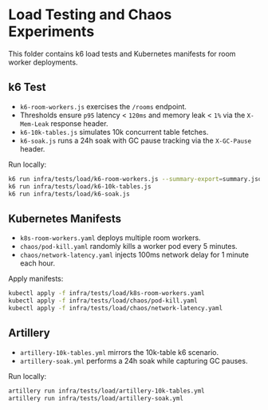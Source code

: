 # Load Testing and Chaos Experiments

This folder contains k6 load tests and Kubernetes manifests for room worker deployments.

## k6 Test
- `k6-room-workers.js` exercises the `/rooms` endpoint.
- Thresholds ensure `p95` latency < `120ms` and memory leak < `1%` via the `X-Mem-Leak` response header.
- `k6-10k-tables.js` simulates 10k concurrent table fetches.
- `k6-soak.js` runs a 24h soak with GC pause tracking via the `X-GC-Pause` header.

Run locally:
```bash
k6 run infra/tests/load/k6-room-workers.js --summary-export=summary.json
k6 run infra/tests/load/k6-10k-tables.js
k6 run infra/tests/load/k6-soak.js
```

## Kubernetes Manifests
- `k8s-room-workers.yaml` deploys multiple room workers.
- `chaos/pod-kill.yaml` randomly kills a worker pod every 5 minutes.
- `chaos/network-latency.yaml` injects 100ms network delay for 1 minute each hour.

Apply manifests:
```bash
kubectl apply -f infra/tests/load/k8s-room-workers.yaml
kubectl apply -f infra/tests/load/chaos/pod-kill.yaml
kubectl apply -f infra/tests/load/chaos/network-latency.yaml
```

## Artillery
- `artillery-10k-tables.yml` mirrors the 10k-table k6 scenario.
- `artillery-soak.yml` performs a 24h soak while capturing GC pauses.

Run locally:
```bash
artillery run infra/tests/load/artillery-10k-tables.yml
artillery run infra/tests/load/artillery-soak.yml
```

